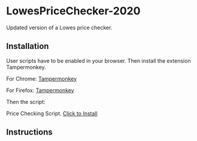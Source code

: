 # LowesPriceChecker-2020
Updated version of a Lowes price checker.


## Installation

User scripts have to be enabled in your browser. Then install the extension Tampermonkey.

  For Chrome:   [Tampermonkey](https://www.tampermonkey.net/?ext=dhdg&browser=chrome)

  For Firefox:  [Tampermonkey](https://www.tampermonkey.net/?ext=dhdg&browser=firefox)

Then the script:

  Price Checking Script. [Click to Install](https://github.com/JamoDevOne/LowesPriceChecker2020/raw/master/PriceChecker2020.user.js)
  
## Instructions


